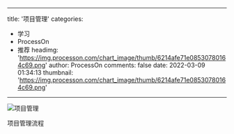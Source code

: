 
---
title: '项目管理'
categories: 
 - 学习
 - ProcessOn
 - 推荐
headimg: 'https://img.processon.com/chart_image/thumb/6214afe71e08530780164c69.png'
author: ProcessOn
comments: false
date: 2022-03-09 01:34:13
thumbnail: 'https://img.processon.com/chart_image/thumb/6214afe71e08530780164c69.png'
---

<div>   
<img class="thumb" alt="项目管理" src="https://img.processon.com/chart_image/thumb/6214afe71e08530780164c69.png" referrerpolicy="no-referrer">
<p>项目管理流程</p>  
</div>
            
